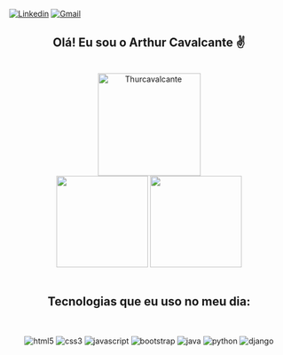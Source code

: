 [![Linkedin](https://img.shields.io/badge/LinkedIn-0077B5?style=for-the-badge&logo=linkedin&logoColor=white)](www.linkedin.com/in/thur-cavalcante)
[![Gmail](https://img.shields.io/badge/Gmail-D14836?style=for-the-badge&logo=gmail&logoColor=white)](cavalcantethur@gmail.com)

<h2 align="center">Olá! Eu sou o Arthur Cavalcante ✌️</h2><br/>

<div align="center">
    <img height="185em" src="https://github-readme-streak-stats.herokuapp.com/?user=Thurcavalcante&theme=dracula" alt="Thurcavalcante" /></br>
    <img height="165em" src="https://github-readme-stats.vercel.app/api?username=Thurcavalcante&theme=dracula&show_icons=true" />
    <img height="165em" src="https://github-readme-stats.vercel.app/api/top-langs/?username=Thurcavalcante&theme=dracula&layout=compact" />
</div></br>

<h2 align="center">Tecnologias que eu uso no meu dia:</h2>
<div style="display: inline_block"><br/>
<p align="center">
  <img align="center" alt="html5" src="https://img.shields.io/badge/HTML5-E34F26?style=for-the-badge&logo=html5&logoColor=white" />
  <img align="center" alt="css3" src="https://img.shields.io/badge/CSS3-1572B6?style=for-the-badge&logo=css3&logoColor=white" />
  <img align="center" alt="javascript" src="https://img.shields.io/badge/JavaScript-F7DF1E?style=for-the-badge&logo=javascript&logoColor=black" />
  <img align="center" alt="bootstrap" src="https://img.shields.io/badge/Bootstrap-563D7C?style=for-the-badge&logo=bootstrap&logoColor=white" />
  <img align="center" alt="java" src="https://img.shields.io/badge/Java-ED8B00?style=for-the-badge&logo=java&logoColor=white" />
  <img align="center" alt="python" src="https://img.shields.io/badge/Python-14354C?style=for-the-badge&logo=python&logoColor=white" />
  <img align="center" alt="django" src="https://img.shields.io/badge/Django-092E20?style=for-the-badge&logo=django&logoColor=white" />
 </p>
</div>
